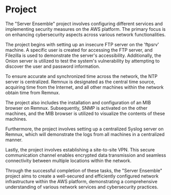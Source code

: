 # Project
The "Server Ensemble" project involves configuring different services and implementing security measures on the AWS platform. The primary focus is on enhancing cybersecurity aspects across various network functionalities.

The project begins with setting up an insecure FTP server on the 'ftpsrv' machine. A specific user is created for accessing the FTP server, and Filezilla is used to demonstrate the server's accessibility. Additionally, the Onion server is utilized to test the system's vulnerability by attempting to discover the user and password information.

To ensure accurate and synchronized time across the network, the NTP server is centralized. Remnux is designated as the central time source, acquiring time from the Internet, and all other machines within the network obtain time from Remnux.

The project also includes the installation and configuration of an MIB browser on Remnux. Subsequently, SNMP is activated on the other machines, and the MIB browser is utilized to visualize the contents of these machines.

Furthermore, the project involves setting up a centralized Syslog server on Remnux, which will demonstrate the logs from all machines in a centralized manner.

Lastly, the project involves establishing a site-to-site VPN. This secure communication channel enables encrypted data transmission and seamless connectivity between multiple locations within the network.

Through the successful completion of these tasks, the "Server Ensemble" project aims to create a well-secured and efficiently configured network infrastructure within the AWS platform, demonstrating a comprehensive understanding of various network services and cybersecurity practices.
 
